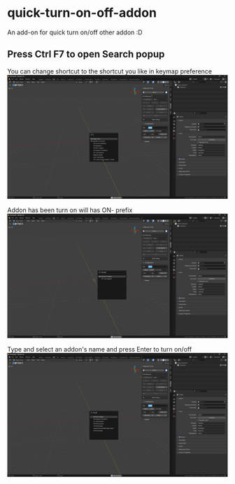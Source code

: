 # quick-turn-on-off-addon
An add-on for quick turn on/off other addon :D

## Press Ctrl F7 to open Search popup
You can change shortcut to the shortcut you like in keymap preference
![Addon interface - Search popup](https://github.com/xdppx/quick-turn-on-off-addon/blob/main/Addon%20Search%20popup.png)

Addon has been turn on will has ON- prefix 
![Currently running addon](https://github.com/xdppx/quick-turn-on-off-addon/blob/main/blender-addon-turned-on-screenshot.png)

Type and select an addon's name and press Enter to turn on/off
![Addon Searching](https://github.com/xdppx/quick-turn-on-off-addon/blob/main/blender-addon-searching-screenshot.png)
